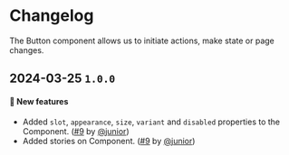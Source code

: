 # Changelog

The Button component allows us to initiate actions, make state or page changes.

## 2024-03-25 `1.0.0`

#### 🎉 New features

- Added `slot`, `appearance`, `size`, `variant` and `disabled` properties to the Component. ([#9](https://git.rarolabs.com.br/frontend/rarui/pull/9) by [@junior](https://git.rarolabs.com.br/junior))
- Added stories on Component. ([#9](https://git.rarolabs.com.br/frontend/rarui/pull/9) by [@junior](https://git.rarolabs.com.br/junior))

<!-- #### 🛠 Breaking changes -->

<!-- #### 📚 3rd party library updates -->

<!-- #### 🎉 New features -->

<!-- #### 🐛 Bug fixes -->

<!-- #### 💡 Others -->
